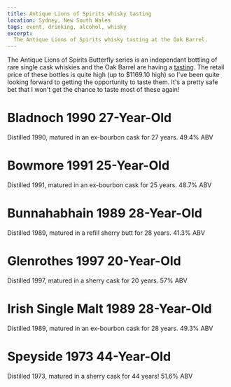 ```yaml
---
title: Antique Lions of Spirits whisky tasting
location: Sydney, New South Wales
tags: event, drinking, alcohol, whisky
excerpt:
  The Antique Lions of Spirits whisky tasting at the Oak Barrel.
---
```


The Antique Lions of Spirits Butterfly series is an independant bottling
of rare single cask whiskies and the Oak Barrel are having a [tasting][1].
The retail price of these bottles is quite high (up to $1169.10 high) so
I've been quite looking forward to getting the opportunity to taste them.
It's a pretty safe bet that I won't get the chance to taste most of these
again!

# Bladnoch 1990 27-Year-Old

Distilled 1990, matured in an ex-bourbon cask for 27 years. 49.4% ABV

# Bowmore 1991 25-Year-Old

Distilled 1991, matured in an ex-bourbon cask for 25 years. 48.7% ABV

# Bunnahabhain 1989 28-Year-Old

Distilled 1989, matured in a refill sherry butt for 28 years. 41.3% ABV

# Glenrothes 1997 20-Year-Old

Distilled 1997, matured in a sherry cask for 20 years. 57% ABV

# Irish Single Malt 1989 28-Year-Old

Distilled 1989, matured in an ex-bourbon cask for 28 years. 49.3% ABV

# Speyside 1973 44-Year-Old

Distilled 1973, matured in a sherry cask for 44 years! 51.6% ABV

[1]: http://www.oakbarrel.com.au/News/antique-lions-of-whisky-butterfly-series-release-and-tasting
